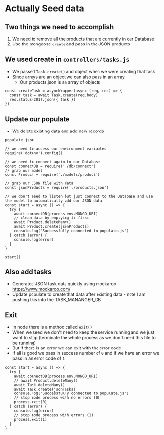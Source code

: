 # Actually Seed data
## Two things we need to accomplish
1. We need to remove all the products that are currently in our Database
2. Use the mongoose `create` and pass in the JSON products

## We used create in `controllers/tasks.js`
* We passed `Task.create()` and object when we were creating that task
* Since arrays are an object we can also pass in an array
  * Our products.json is an array of objects

```
const createTask = asyncWrapper(async (req, res) => {
  const task = await Task.create(req.body)
  res.status(201).json({ task })
})
```

## Update our populate
* We delete existing data and add new records

`populate.json`

```
// we need to access our environment variables
require('dotenv').config()

// we need to connect again to our Database
const connectDB = require('./db/connect')
// grab our model
const Product = require('./models/product')

// grab our JSON file with data
const jsonProducts = require('./products.json')

// we don't need to listen but just connect to the Database and use the model to automatically add our JSON data
const start = async () => {
  try {
    await connectDB(process.env.MONGO_URI)
    // clean data by emptying it first
    await Product.deleteMany()
    await Product.create(jsonProducts)
    console.log('Successfully connected to populate.js')
  } catch (error) {
    console.log(error)
  }
}

start()
```

## Also add tasks
* Generated JSON task data quickly using mockaroo - https://www.mockaroo.com/
* Update populate to create that data after existing data - note I am pushing this into the TASK_MANANGER_DB

## Exit
* In node there is a method called `exit()`
* When we seed we don't need to keep the service running and we just want to stop (terminate the whole process as we don't need this file to be running)
* But if there is an error we can exit with the error code
* If all is good we pass in success number of `0` and if we have an error we pass in an error code of `1`

```
const start = async () => {
  try {
    await connectDB(process.env.MONGO_URI)
    // await Product.deleteMany()
    await Task.deleteMany()
    await Task.create(jsonTasks)
    console.log('Successfully connected to populate.js')
    // stop node process with no errors (0)
    process.exit(0)
  } catch (error) {
    console.log(error)
    // stop node process with errors (1)
    process.exit(1)
  }
}
```
